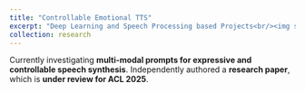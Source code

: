 ```yaml
---
title: "Controllable Emotional TTS"
excerpt: "Deep Learning and Speech Processing based Projects<br/><img src='/images/emotion_module.png'>"
collection: research
---
```



<!-- This is a test research entry. -->

<!-- ## Research in Controllable Emotional TTS -->
  Currently investigating **multi-modal prompts for expressive and controllable speech synthesis**. Independently authored a **research paper**, which is **under review for ACL 2025**.